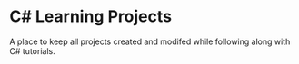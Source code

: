 # C# Learning Projects

A place to keep all projects created and modifed while following along with C# tutorials.
